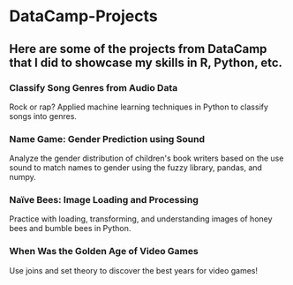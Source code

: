 # DataCamp-Projects
Here are some of the projects from DataCamp that I did to showcase my skills in R, Python, etc.
--------------------------------------------------------------------------------------------------
### Classify Song Genres from Audio Data 
Rock or rap? Applied machine learning techniques in Python to classify songs into genres.
### Name Game: Gender Prediction using Sound
Analyze the gender distribution of children's book writers based on the use sound to match names to gender using the fuzzy library, pandas, and numpy.
### Naïve Bees: Image Loading and Processing
Practice with loading, transforming, and understanding images of honey bees and bumble bees in Python.
### When Was the Golden Age of Video Games
Use joins and set theory to discover the best years for video games!
